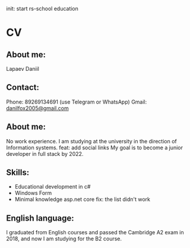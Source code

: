 init: start rs-school education

# CV
## About me:
Lapaev Daniil
## Contact:
Phone: 89269134691 (use Telegram or WhatsApp)
Gmail: danilfox2005@gmail.com
## About me:
No work experience. I am studying at the university in the direction of Information systems. 
feat: add social links
My goal is to become a junior developer in full stack by 2022.
## Skills:
- Educational development in c#
- Windows Form
- Minimal knowledge asp.net core
fix: the list didn't work

## English language:
I graduated from English courses and passed the Cambridge A2 exam in 2018, and now I am studying for the B2 course.
